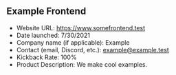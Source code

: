 ## Example Frontend
- Website URL: https://www.somefrontend.test
- Date launched: 7/30/2021
- Company name (if applicable): Example 
- Contact (email, Discord, etc.): example@example.test
- Kickback Rate: 100%
- Product Description: We make cool examples. 